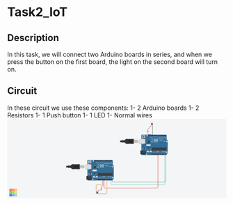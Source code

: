 # Task2_IoT
## **Description**
In this task, we will connect two Arduino boards in series, and when we press the button on the first board, the light on the second board will turn on. 
## **Circuit**
In these circuit we use these components:
1- 2 Arduino boards
1- 2 Resistors 
1- 1 Push button
1- 1 LED
1- Normal wires
![picture](Task2_IoT_CIRCUIT.png)

